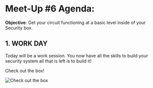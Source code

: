 # Meet-Up #6 Agenda:

**Objective**: Get your circuit functioning at a basic level inside of your Security box.

## 1. WORK DAY
Today will be a work session. You now have all the skills to build your security system all that is left is to build it!

Check out the box!

![Check out the box](https://i.imgur.com/6LLSUw3.jpg)
